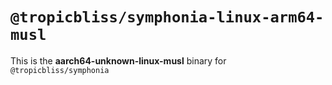 # `@tropicbliss/symphonia-linux-arm64-musl`

This is the **aarch64-unknown-linux-musl** binary for `@tropicbliss/symphonia`

